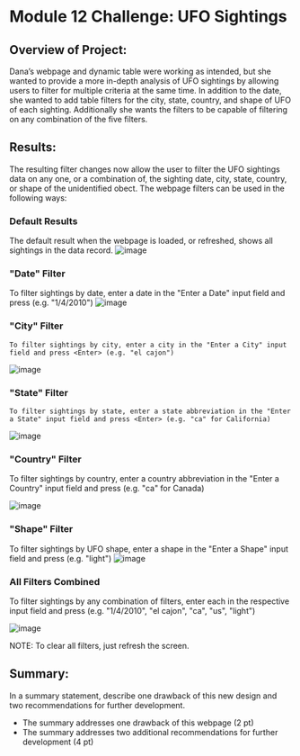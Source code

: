 # Module 12 Challenge: UFO Sightings

## Overview of Project: 
Dana’s webpage and dynamic table were working as intended, but she wanted to provide a more in-depth analysis of UFO sightings by allowing users to filter for multiple criteria at the same time. In addition to the date, she wanted to add table filters for the city, state, country, and shape of UFO of each sighting.  Additionally she wants the filters to be capable of filtering on any combination of the five filters.

## Results: 
The resulting filter changes now allow the user to filter the UFO sightings data on any one, or a combination of, the sighting date, city, state, country, or shape of the unidentified obect. The webpage filters can be used in the following ways:

### Default Results
  The default result when the webpage is loaded, or refreshed, shows all sightings in the data record.
![image](https://user-images.githubusercontent.com/114360511/211949928-a4fd2949-a2ee-49d2-a62f-7924167e6b8a.png)

### "Date" Filter
  To filter sightings by date, enter a date in the "Enter a Date" input field and press <Enter> (e.g. "1/4/2010")
![image](https://user-images.githubusercontent.com/114360511/211950025-e7f00eec-eec0-4f1c-9fd0-598f03cfd3ca.png)

### "City" Filter
    To filter sightings by city, enter a city in the "Enter a City" input field and press <Enter> (e.g. "el cajon")
![image](https://user-images.githubusercontent.com/114360511/211950081-f37bf5b8-04eb-4f96-a016-d2c5a5dd4417.png)

### "State" Filter
    To filter sightings by state, enter a state abbreviation in the "Enter a State" input field and press <Enter> (e.g. "ca" for California)
  
![image](https://user-images.githubusercontent.com/114360511/211950197-6e755933-4d94-49cf-af4b-a26f9f421070.png)

### "Country" Filter
  To filter sightings by country, enter a country abbreviation in the "Enter a Country" input field and press <Enter> (e.g. "ca" for Canada)
  
![image](https://user-images.githubusercontent.com/114360511/211950269-0f2f9179-be77-461f-94c5-aff5561c1daa.png)

### "Shape" Filter
  To filter sightings by UFO shape, enter a shape in the "Enter a Shape" input field and press <Enter> (e.g. "light")
![image](https://user-images.githubusercontent.com/114360511/211950390-08e7f5bb-ee6a-486e-8313-32c4486c2f2b.png)

### All Filters Combined
  To filter sightings by any combination of filters, enter each in the respective input field and press <Enter> (e.g. "1/4/2010", "el cajon", "ca", "us", "light")
  
![image](https://user-images.githubusercontent.com/114360511/211950508-1e3ebb2d-63f9-4056-982d-0331e153a49a.png)

  NOTE:  To clear all filters, just refresh the screen.

## Summary: 
In a summary statement, describe one drawback of this new design and two recommendations for further development.
- The summary addresses one drawback of this webpage (2 pt)
- The summary addresses two additional recommendations for further development (4 pt)
